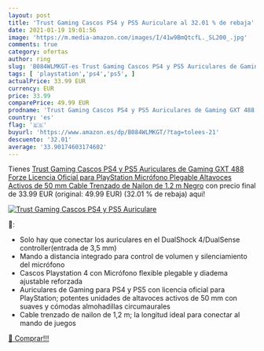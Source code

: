 ```yaml
---
layout: post
title: 'Trust Gaming Cascos PS4 y PS5 Auriculare al 32.01 % de rebaja'
date: 2021-01-19 19:01:56
image: 'https://m.media-amazon.com/images/I/41w9BmQtcfL._SL200_.jpg'
comments: true
category: ofertas
author: ring
slug: 'B084WLMKGT-es Trust Gaming Cascos PS4 y PS5 Auriculares de Gaming GXT...'
tags: [ 'playstation','ps4','ps5', ]
actualPrice: 33.99 EUR
currency: EUR
price: 33.99
comparePrice: 49.99 EUR
prodname: 'Trust Gaming Cascos PS4 y PS5 Auriculares de Gaming GXT 488 Forze  Licencia Oficial para PlayStation  Micrófono Plegable  Altavoces Activos de 50 mm  Cable Trenzado de Nailon de 1.2 m  Negro'
country: 'es'
flag: '🇪🇸'
buyurl: 'https://www.amazon.es/dp/B084WLMKGT/?tag=tolees-21'
descuento: '32.01'
average: '33.90174603174602'
---
```


Tienes [Trust Gaming Cascos PS4 y PS5 Auriculares de Gaming GXT 488 Forze  Licencia Oficial para PlayStation  Micrófono Plegable  Altavoces Activos de 50 mm  Cable Trenzado de Nailon de 1.2 m  Negro](https://www.amazon.es/dp/B084WLMKGT/?tag=tolees-21) con precio final de  33.99 EUR (original: 49.99 EUR) (32.01 %  de rebaja) aqui!

[![Trust Gaming Cascos PS4 y PS5 Auriculare](https://m.media-amazon.com/images/I/41w9BmQtcfL._SL200_.jpg)](https://www.amazon.es/dp/B084WLMKGT/?tag=tolees-21)

🔎:

- Solo hay que conectar los auriculares en el DualShock 4/DualSense controller(entrada de 3,5 mm)
- Mando a distancia integrado para control de volumen y silenciamiento del micrófono
- Cascos Playstation 4 con Micrófono flexible plegable y diadema ajustable reforzada
- Auriculares de Gaming para PS4 y PS5 con licencia oficial para PlayStation; potentes unidades de altavoces activos de 50 mm con suaves y cómodas almohadillas circumaurales
- Cable trenzado de nailon de 1,2 m; la longitud ideal para conectar al mando de juegos

[🛒 Comprar!!!](https://www.amazon.es/dp/B084WLMKGT/?tag=tolees-21)
